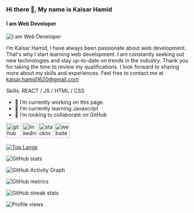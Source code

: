 ### Hi there 👋, My name is Kaisar Hamid
#### I am Web Developer
![I am Web Developer](https://media-exp1.licdn.com/dms/image/C4E16AQF50MrbrXOjiA/profile-displaybackgroundimage-shrink_200_800/0/1638435552252?e=1645056000&v=beta&t=s8WOeaisNza4KI9rgOywgsVBw4GQGSdEOd8VUnnjA5w)

I’m Kaisar Hamid, I have always been passionate about web development. That's why I start learning web development. I am constantly seeking out new technologies and stay up-to-date on trends in the industry.
Thank you for taking the time to review my qualifications. I look forward to sharing more about my skills and experiences. Feel free to contact me at kaisar.hamid1620@gmail.com

Skills: REACT / JS / HTML / CSS

- 🔭 I’m currently working on this page. 
- 🌱 I’m currently learning Javascript 
- 👯 I’m looking to collaborate on GitHub 


[<img src='https://cdn.jsdelivr.net/npm/simple-icons@3.0.1/icons/github.svg' alt='github' height='40'>](https://github.com/KaisarH007)  [<img src='https://cdn.jsdelivr.net/npm/simple-icons@3.0.1/icons/linkedin.svg' alt='linkedin' height='40'>](https://www.linkedin.com/in/kaisar-hamid07/)  [<img src='https://cdn.jsdelivr.net/npm/simple-icons@3.0.1/icons/stackoverflow.svg' alt='stackoverflow' height='40'>](https://stackoverflow.com/users/KaisarHamid)  [<img src='https://cdn.jsdelivr.net/npm/simple-icons@3.0.1/icons/icloud.svg' alt='website' height='40'>](https://kaisar-hamid-portfolio.netlify.app/)  

[![Top Langs](https://github-readme-stats.vercel.app/api/top-langs/?username=KaisarH007)](https://github.com/anuraghazra/github-readme-stats)

![GitHub stats](https://github-readme-stats.vercel.app/api?username=KaisarH007&show_icons=true&count_private=true)  

![GitHub Activity Graph](https://activity-graph.herokuapp.com/graph?username=KaisarH007)  

![GitHub metrics](https://metrics.lecoq.io/KaisarH007)  

![GitHub streak stats](https://github-readme-streak-stats.herokuapp.com/?user=KaisarH007)  

![Profile views](https://gpvc.arturio.dev/KaisarH007)  
